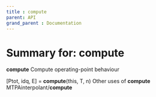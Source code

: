 ```yaml
---
title : compute
parent: API
grand_parent : Documentation
---
```

# Summary for: **compute**

**compute** Compute operating-point behaviour

[Ptot, idq, E] = **compute**(this, T, n)
Other uses of **compute**
MTPAinterpolant/**compute**

